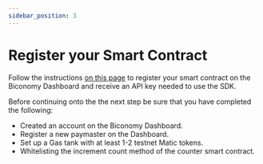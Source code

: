 ```yaml
---
sidebar_position: 3
---
```


# Register your Smart Contract

Follow the instructions [on this page](https://docs.biconomy.io/guides/biconomy-dashboard) to register your smart contract on the Biconomy Dashboard and receive an API key needed to use the SDK.

Before continuing onto the the next step be sure that you have completed the following:

- Created an account on the Biconomy Dashboard.
- Register a new paymaster on the Dashboard.
- Set up a Gas tank with at least 1-2 testnet Matic tokens.
- Whitelisting the increment count method of the counter smart contract.
